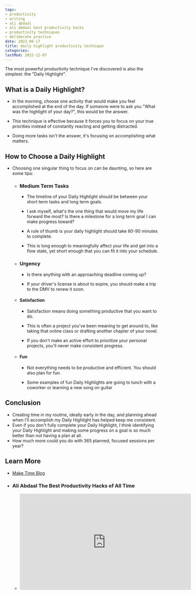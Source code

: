 ```yaml
---
tags:
- productivity
- writing
- ali abdaal
- ali abdaal best productivity hacks
- productivity techniques
- deliberate practice
date: 2022-06-17
title: daily highlight productivity technique
categories:
lastMod: 2022-12-07
---
```

The most powerful productivity technique I've discovered is also the simplest: the "Daily Highlight".

## What is a Daily Highlight?

  + In the morning, choose one activity that would make you feel accomplished at the end of the day. If someone were to ask you "What was the highlight of your day?", this would be the answer.

  + This technique is effective because it forces you to focus on your true priorities instead of constantly reacting and getting distracted.

  + Doing more tasks isn't the answer, it's focusing on accomplishing what matters.
## How to Choose a Daily Highlight

  + Choosing one singular thing to focus on can be daunting, so here are some tips:
    + ### Medium Term Tasks

      + The timeline of your Daily Highlight should be between your short term tasks and long term goals. 
      + I ask myself, what's the one thing that would move my life forward the most? Is there a milestone for a long term goal I can make progress toward?

      + A rule of thumb is your daily highlight should take 60-90 minutes to complete.
      + This is long enough to meaningfully affect your life and get into a flow state, yet short enough that you can fit it into your schedule.

    + ### Urgency

      + Is there anything with an approaching deadline coming up?

      + If your driver's license is about to expire, you should make a trip to the DMV to renew it soon.

    + #### Satisfaction

      + Satisfaction means doing something productive that you want to do.

      + This is often a project you've been meaning to get around to, like taking that online class or drafting another chapter of your novel.
      + If you don't make an active effort to prioritize your personal projects, you'll never make consistent progress.
    + #### Fun

      + Not everything needs to be productive and efficient. You should also plan for fun.

      + Some examples of fun Daily Highlights are going to lunch with a coworker or learning a new song on guitar

## Conclusion

  + Creating time in my routine, ideally early in the day, and planning ahead when I'll accomplish my Daily Highlight has helped keep me consistent.
  + Even if you don't fully complete your Daily Highlight, I think identifying your Daily Highlight and making some progress on a goal is so much better than not having a plan at all.
  + How much more could you do with 365 planned, focused sessions per year?
## Learn More

  + [Make Time Blog](https://maketime.blog/article/feeling-busy-and-distracted-its-not-your-fault/)

  + ### Ali Abdaal The Best Productivity Hacks of All Time

    + <iframe width="560" height="315" src="https://www.youtube.com/embed/4aYVLpY5FYU?start=397" title="YouTube video player" frameborder="0" allow="accelerometer; autoplay; clipboard-write; encrypted-media; gyroscope; picture-in-picture" allowfullscreen></iframe>
